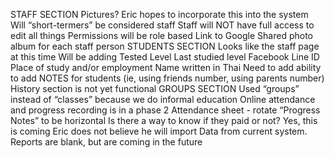 
STAFF SECTION
Pictures? Eric hopes to incorporate this into the system
Will “short-termers” be considered staff
Staff will NOT have full access to edit all things
Permissions will be role based
Link to Google Shared photo album for each staff person
STUDENTS SECTION
Looks like the staff page at this time
Will be adding
Tested Level
Last studied level
Facebook
Line ID
Place of study and/or employment
Name written in Thai
Need to add ability to add NOTES for students (ie, using friends number, using parents number)
History section is not yet functional
GROUPS SECTION
Used “groups” instead of “classes” because we do informal education
Online attendance and progress recording is in a phase 2
Attendance sheet - rotate “Progress Notes” to be horizontal
Is there a way to know if they paid or not? Yes, this is coming
Eric does not believe he will import Data from current system.
Reports are blank, but are coming in the future

